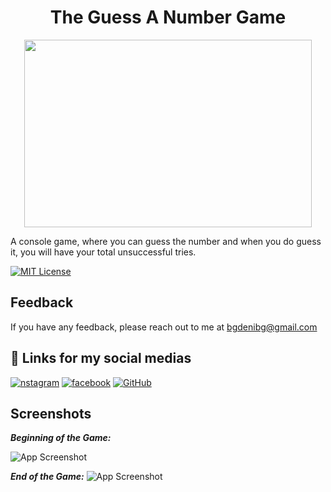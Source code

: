 # <h1 align="center">The Guess A Number Game</h1>
<p align="center">
  <img width="460" height="300" src="https://i.ibb.co/6PgKNJK/guess-the-number-3-removebg-preview.png">
</p>
A console game, where you can guess the number and when you do guess it, you will have your total unsuccessful tries.

[![MIT License](https://img.shields.io/badge/License-MIT-green.svg)](https://choosealicense.com/licenses/mit/)



## Feedback

If you have any feedback, please reach out to me at bgdenibg@gmail.com


## 🔗 Links for my social medias
[![nstagram](https://img.shields.io/badge/Instagram-E4405F?style=for-the-badge&logo=instagram&logoColor=white)](https://www.instagram.com/denis.ts384/)
[![facebook](https://img.shields.io/badge/Facebook-1877F2?style=for-the-badge&logo=facebook&logoColor=white)](https://www.facebook.com/denis.nedkov.3/)
[![GitHub](https://img.shields.io/badge/GitHub-100000?style=for-the-badge&logo=github&logoColor=white)](https://github.com/DenisBG312)


## Screenshots
***Beginning of the Game:***

![App Screenshot](https://i.ibb.co/RSNgvHn/Screenshot-4.png)

***End of the Game:***
![App Screenshot](https://i.ibb.co/H43FTTt/Screenshot-5.png)
